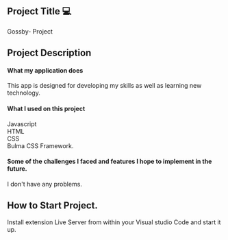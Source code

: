 

## Project Title :computer:
Gossby- Project

## Project Description

#### What my application does 
This app is designed for developing my skills as well as learning new technology.

#### What I used  on this project
Javascript</br>
HTML</br>
CSS</br>
Bulma CSS Framework.

#### Some of the challenges I faced and features I hope to implement in the future.
I don't have any problems.

## How to Start Project.
Install extension Live Server from within your Visual studio Code and start it up.
